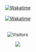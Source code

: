 <p align="center">
	<a href="https://wakatime.com/@Bhoon" target="_blank">
	<img alt="Wakatime" src="https://wakatime.com/badge/user/4dfd0e8c-a2b9-46c3-b9c4-656cbe935e70.svg"/>
	<br/><br/>
	<img alt="Wakatime" src="https://github-readme-stats.vercel.app/api/wakatime?username=Bhoon&layout=compact&custom_title=My%20Week&hide_border=true&theme=dark"/>
	</a>
	<br/><br/>
	<br/>
	<img alt="Visitors" src="https://visitor-badge.laobi.icu/badge?page_id=Bhoonn"/>
</p>
<p align="center"><img src="https://i.imgur.com/Bpcez1y.gif"/></p>

